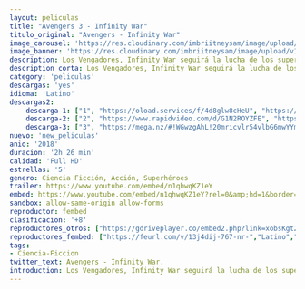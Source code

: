 ```yaml
---
layout: peliculas
title: "Avengers 3 - Infinity War"
titulo_original: "Avengers - Infinity War"
image_carousel: 'https://res.cloudinary.com/imbriitneysam/image/upload/v1542403336/avenger-poster-min.jpg'
image_banner: 'https://res.cloudinary.com/imbriitneysam/image/upload/v1542403336/avenger-banner-min.jpg'
description: Los Vengadores, Infinity War seguirá la lucha de los superhéroes de Marvel contra el mayor villano al que se han enfrentado nunca, Thanos. Su único objetivo será detener a este poderoso antagonista e impedir que se haga con el control de la galaxia. De nuevo veremos al grupo formado por Iron Man, Capitán América, Viuda negra, Ant-Man, Ojo de Halcón, Thor y Hulk, entre otros. En su nueva e impactante aventura, las Gemas del Infinito estarán en juego, unos querrán protegerlas y otros controlarlas, ¿quién ganará?
description_corta: Los Vengadores, Infinity War seguirá la lucha de los superhéroes de Marvel contra el mayor villano al que se han enfrentado nunca, Thanos. Su único objetivo será detener a este poderoso antagonista e impedir que se haga con el control de...
category: 'peliculas'
descargas: 'yes'
idioma: 'Latino'
descargas2:
    descarga-1: ["1", "https://oload.services/f/4d8glw8cHeU", "https://www.google.com/s2/favicons?domain=openload.co","OpenLoad","https://res.cloudinary.com/imbriitneysam/image/upload/v1541473684/mexico.png", "Latino", "Full HD"]
    descarga-2: ["2", "https://www.rapidvideo.com/d/G1N2ROYZFE", "https://www.google.com/s2/favicons?domain=www.rapidvideo.com","RapidVideo","https://res.cloudinary.com/imbriitneysam/image/upload/v1541473684/mexico.png", "Latino", "Full HD"]
    descarga-3: ["3", "https://mega.nz/#!WGwzgAhL!20mricvlr54vlbG6mwYYmrStQdCElRv6MPRQzN97lQ0", "https://www.google.com/s2/favicons?domain=mega.nz","Mega","https://res.cloudinary.com/imbriitneysam/image/upload/v1541473684/mexico.png", "Latino", "Full HD"]
nuevo: 'new_peliculas'
anio: '2018'
duracion: '2h 26 min'
calidad: 'Full HD'
estrellas: '5'
genero: Ciencia Ficción, Acción, Superhéroes
trailer: https://www.youtube.com/embed/n1qhwqKZ1eY
embed: https://www.youtube.com/embed/n1qhwqKZ1eY?rel=0&amp;hd=1&border=0&wmode=opaque&enablejsapi=1&modestbranding=1&controls=1&showinfo=1
sandbox: allow-same-origin allow-forms
reproductor: fembed
clasificacion: '+8'
reproductores_otros: ["https://gdriveplayer.co/embed2.php?link=xobsKgt2m8L2Kk5BFyhvXwHhmCcDYrnyWNqtsLwrxVCULo6ORZ0%252FFO%252F%252FYYUsD4pMzO3%252BzMXM09E26G7VLV2CfkY2U2PrVpy5DXH0z8Gf%252B86Te0tBxglizxaLEszBE9DZs7XXkT2XPb5Yn%252Ft3NmBkFOCZfyg57ZZJ1Hhrkr5UR43OIZvXKcF8Y8Zg94FBSwfvLjxSpNRNOPN8Wk7UMl9VbL9Y%252BfC6f3nG4r58ujWebOMehgR%252BGBfOufbw47%252BemDC1A%253D","Latino","https://gdriveplayer.me/embed2.php?link=JG6FinFoi5%252Fcd5U7CRjhtwhSiJ50ELY2KMUj2mTyF0DAFjRE0iNL7in64MOy1lsGlDFn4Z9iC5Yo%252BzBZ%252BixHn2xlCa7m6HuYc1%252FCIiR6WjqnLU9%252F5ntXqZhHWh9QVZiuEQZwnAd%252BJjHUncueNttzaA87gxwxX6G9fTzrsNA7sEQ5lIAIl8Bby%252FkIaSau6CPkrYqMAMBB4GUCh4RDTiGJ6v","Latino","https://gdriveplayer.me/embed2.php?link=mxhmw1BJqr%252BqEayzM7BaOgvIiTIKB1vOc8OORxkRhqY0Fm%252FiS8EDDPVH23oBdu9VszYxf0KNmwRfwoM6EST3KJGO6yrcujrTepfrGvYovx5LiLwrL6SYnf%252BTnmvWO%252FJ4MPpzCDJzFMQHE0fx67s4VF4U6HdC4kss44FQMnCaq8%252FxrH9NsqTOyrKFcA8voPLK%252B0hG39oAcg5MAQZTjd4dyT","Latino","https://movcloud.net/embed/aa-GMHtUjkeh","Latino"]
reproductores_fembed: ["https://feurl.com/v/13j4dij-767-nr-","Latino","https://feurl.com/v/pm955p6589l","Latino"]
tags:
- Ciencia-Ficcion
twitter_text: Avengers - Infinity War.
introduction: Los Vengadores, Infinity War seguirá la lucha de los superhéroes de Marvel contra el mayor villano al que se han enfrentado nunca, Thanos. Su único objetivo será detener a este poderoso antagonista e impedir que se haga con el control de...
---
```












